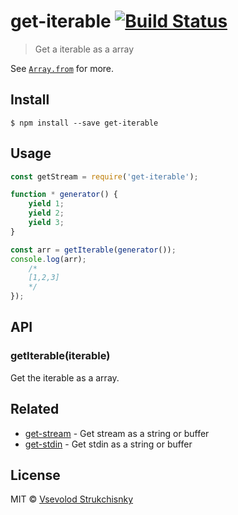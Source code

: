 # get-iterable [![Build Status](https://travis-ci.org/floatdrop/get-iterable.svg?branch=master)](https://travis-ci.org/floatdrop/get-iterable)

> Get a iterable as a array

See [`Array.from`](https://developer.mozilla.org/en/docs/Web/JavaScript/Reference/Global_Objects/Array/from) for more.


## Install

```
$ npm install --save get-iterable
```


## Usage

```js
const getStream = require('get-iterable');

function * generator() {
	yield 1;
	yield 2;
	yield 3;
}

const arr = getIterable(generator());
console.log(arr);
	/*
	[1,2,3]
	*/
});
```


## API

### getIterable(iterable)

Get the iterable as a array.

## Related

- [get-stream](https://github.com/sindresorhus/get-stream) - Get stream as a string or buffer
- [get-stdin](https://github.com/sindresorhus/get-stdin) - Get stdin as a string or buffer


## License

MIT © [Vsevolod Strukchisnky](http://github.com/floatdrop/get-iterable)
